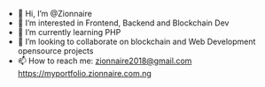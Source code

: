- 👋 Hi, I’m @Zionnaire
- 👀 I’m interested in Frontend, Backend and Blockchain Dev
- 🌱 I’m currently learning PHP 
- 💞️ I’m looking to collaborate on blockchain and Web Development opensource projects
- 📫 How to reach me: zionnaire2018@gmail.com https://myportfolio.zionnaire.com.ng

<!---
Zionnaire/Zionnaire is a ✨ special ✨ repository because its `README.md` (this file) appears on your GitHub profile.
You can click the Preview link to take a look at your changes.
--->
